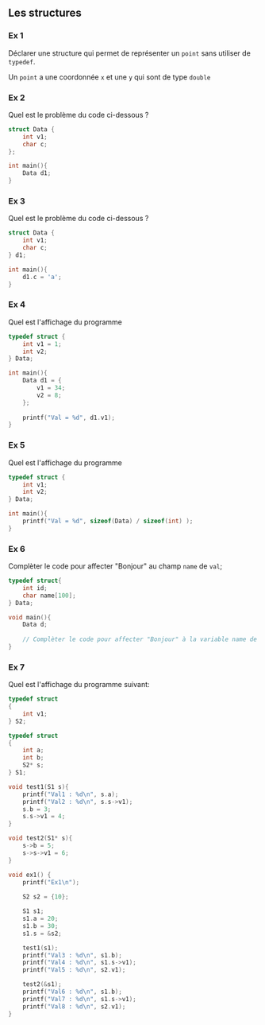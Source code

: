## Les structures

### Ex 1

Déclarer une structure qui permet de représenter un `point` sans utiliser de `typedef`.

Un `point` a une coordonnée `x` et une `y` qui sont de type `double`

### Ex 2

Quel est le problème du code ci-dessous ?

```C
struct Data {
    int v1;
    char c;
};

int main(){
    Data d1;
}
```

### Ex 3

Quel est le problème du code ci-dessous ?

```C
struct Data {
    int v1;
    char c;
} d1;

int main(){
    d1.c = 'a';
}
```

### Ex 4

Quel est l'affichage du programme

```C
typedef struct {
    int v1 = 1;
    int v2;
} Data;

int main(){
    Data d1 = {
        v1 = 34;
        v2 = 8;
    };
    
    printf("Val = %d", d1.v1);
}
```


### Ex 5

Quel est l'affichage du programme

```C
typedef struct {
    int v1;
    int v2;
} Data;

int main(){
    printf("Val = %d", sizeof(Data) / sizeof(int) );
}
```

### Ex 6

Complèter le code pour affecter "Bonjour" au champ `name` de `val`;

```C
typedef struct{
    int id;
    char name[100];
} Data;

void main(){
    Data d;
    
    // Complèter le code pour affecter "Bonjour" à la variable name de val;
}
```
### Ex 7

Quel est l'affichage du programme suivant:

```C
typedef struct
{
    int v1;
} S2;

typedef struct
{
    int a;
    int b;
    S2* s;
} S1;

void test1(S1 s){
    printf("Val1 : %d\n", s.a);
    printf("Val2 : %d\n", s.s->v1);
    s.b = 3;
    s.s->v1 = 4;
}

void test2(S1* s){
    s->b = 5;
    s->s->v1 = 6;
}

void ex1() { 
    printf("Ex1\n"); 
    
    S2 s2 = {10};

    S1 s1;
    s1.a = 20;
    s1.b = 30;
    s1.s = &s2;

    test1(s1);    
    printf("Val3 : %d\n", s1.b);
    printf("Val4 : %d\n", s1.s->v1);
    printf("Val5 : %d\n", s2.v1);

    test2(&s1);    
    printf("Val6 : %d\n", s1.b);
    printf("Val7 : %d\n", s1.s->v1);
    printf("Val8 : %d\n", s2.v1);
}
```
